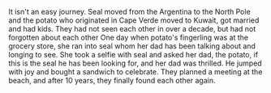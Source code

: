 It isn't an easy journey.
Seal moved from the Argentina to the North Pole and the potato who originated in
Cape Verde moved to Kuwait, got married and had kids. They had not seen each other in over a decade, but had not forgotten about each other
One day when potato's fingerling was at the grocery store, she ran into seal
whom her dad has been talking about and longing to see. She took a selfie with
seal and asked her dad, the potato, if this is the seal he has been looking for,
and her dad was thrilled. He jumped with joy and bought a sandwich to celebrate.
They planned a meeting at the beach, and after 10 years, they finally found
each other again.
